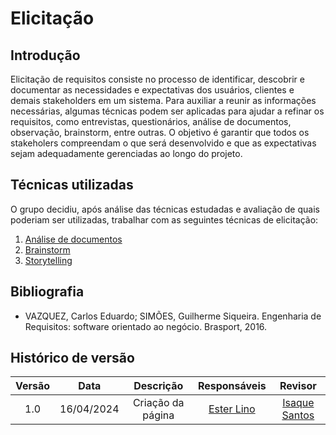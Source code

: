 # Elicitação

## Introdução

Elicitação de requisitos consiste no processo de identificar, descobrir e documentar as necessidades e expectativas dos usuários, clientes e demais stakeholders em um sistema. Para auxiliar a reunir as informações necessárias, algumas técnicas podem ser aplicadas para ajudar a refinar os requisitos, como entrevistas, questionários, análise de documentos, observação, brainstorm, entre outras. O objetivo é garantir que todos os stakeholers compreendam o que será desenvolvido e que as expectativas sejam adequadamente gerenciadas ao longo do projeto.

## Técnicas utilizadas

O grupo decidiu, após análise das técnicas estudadas e avaliação de quais poderiam ser utilizadas, trabalhar com as seguintes técnicas de elicitação:
1. [Análise de documentos](https://requisitos-de-software.github.io/2024.1-Gov.br/#/elicitacao/analise_documentos)
2. [Brainstorm](https://requisitos-de-software.github.io/2024.1-Gov.br/#/elicitacao/brainstorm)
3. [Storytelling](https://requisitos-de-software.github.io/2024.1-Gov.br/#/elicitacao/storytelling)

## Bibliografia

- VAZQUEZ, Carlos Eduardo; SIMÕES, Guilherme Siqueira. Engenharia de Requisitos: software orientado ao negócio. Brasport, 2016. 

## Histórico de versão

| Versão | Data | Descrição | Responsáveis | Revisor |
| :----: | :--: | :-----------------------------------------------------: | :----------------------------------------------------------------------------------------------: | :----------------------------------------------: |
|  1.0   | 16/04/2024 | Criação da página  | [Ester Lino](https://github.com/esteerlino) | [Isaque Santos](https://github.com/IsaqueSH) |
